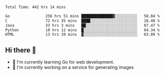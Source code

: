 <!--START_SECTION:waka-->

```txt
Total Time: 442 hrs 14 mins

Go                256 hrs 51 mins ██████████████▓░░░░░░░░░░   58.04 %
C                 72 hrs 35 mins  ████░░░░░░░░░░░░░░░░░░░░░   16.40 %
Java              33 hrs 3 mins   ██░░░░░░░░░░░░░░░░░░░░░░░   07.47 %
Python            19 hrs 12 mins  █░░░░░░░░░░░░░░░░░░░░░░░░   04.34 %
HTML              13 hrs 39 mins  ▓░░░░░░░░░░░░░░░░░░░░░░░░   03.09 %
```

<!--END_SECTION:waka-->

## Hi there 👋
- 🌱 I'm currently learning Go for web development.
- 🔭 I'm currently working on a service for generating images 

<!--
**prorok210/prorok210** is a ✨ _special_ ✨ repository because its `README.md` (this file) appears on your GitHub profile.

Here are some ideas to get you started:

- 🔭 I’m currently working on ...
- 🌱 I’m currently learning ...
- 👯 I’m looking to collaborate on ...
- 🤔 I’m looking for help with ...
- 💬 Ask me about ...
- 📫 How to reach me: ...
- 😄 Pronouns: ...
- ⚡ Fun fact: ...
-->
